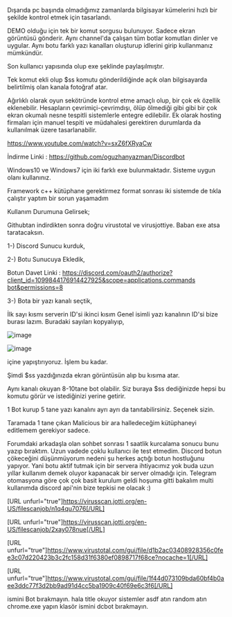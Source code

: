 Dışarıda pc başında olmadığımız zamanlarda bilgisayar kümelerini hızlı bir şekilde kontrol etmek için tasarlandı. 



DEMO olduğu için tek bir komut sorgusu bulunuyor. Sadece ekran görüntüsü gönderir. Aynı channel'da çalışan tüm botlar komutları dinler ve uygular. Aynı botu farklı yazı kanalları oluşturup idlerini girip kullanmanız mümkündür.



Son kullanıcı yapısında olup exe şeklinde paylaşılmıştır. 

Tek komut ekli olup  $ss komutu gönderildiğinde açık olan bilgisayarda belirtilmiş olan kanala fotoğraf atar. 



Ağırlıklı olarak oyun sekötründe kontrol etme amaçlı olup, bir çok ek özellik eklenebilir. Hesapların çevrimiçi-çevrimdışı, ölüp ölmediği gibi gibi bir çok ekran okumalı nesne tespitli sistemlerle entegre edilebilir. Ek olarak hosting firmaları için  manuel tespiti ve müdahalesi gerektiren durumlarda da kullanılmak üzere tasarlanabilir. 





https://www.youtube.com/watch?v=sxZ6fXRyaCw



İndirme Linki : https://github.com/oguzhanyazman/Discordbot



Windows10 ve Windows7 için iki farklı exe bulunmaktadır. Sisteme uygun olanı kullanınız.

Framework c++ kütüphane gerektirmez format sonrası iki sistemde de tıkla çalıştır yaptım bir sorun yaşamadım





Kullanım Durumuna Gelirsek; 



Githubtan indirdikten sonra doğru virustotal ve virusjottiye. Baban exe atsa taratacaksın.



1-) Discord Sunucu kurduk,

2-) Botu Sunucuya Ekledik,




Botun Davet Linki : [https://discord.com/oauth2/authorize?client_id=1099844176914427925&scope=applications.commands bot&permissions=8 ](https://discord.com/oauth2/authorize?client_id=1099844176914427925&scope=applications.commands%20bot&permissions=8)

3-) Bota bir yazı kanalı seçtik,






İlk sayı kısmı serverin ID'si ikinci kısım Genel isimli yazı kanalının ID'si bize burası lazım. Buradaki sayıları kopyalıyıp,


![image](https://user-images.githubusercontent.com/36090819/234077482-854abbd5-b183-44db-8289-3745beb641cc.png)


![image](https://user-images.githubusercontent.com/36090819/234077482-854abbd5-b183-44db-8289-3745beb641cc.png)

içine yapıştırıyoruz. İşlem bu kadar.



Şimdi $ss yazdığınızda ekran görüntüsün alıp bu kısıma atar.



Aynı kanalı okuyan 8-10tane bot olabilir. Siz buraya $ss dediğinizde hepsi bu komutu görür ve istediğinizi yerine getirir.



1 Bot kurup 5 tane yazı kanalını ayrı ayrı da tanıtabilirsiniz. Seçenek sizin.









Taramada 1 tane çıkan Malicious bir ara halledeceğim kütüphaneyi editlemem gerekiyor sadece. 



Forumdaki arkadaşla olan sohbet sonrası 1 saatlik kurcalama sonucu bunu yazıp bıraktım. Uzun vadede çoklu kullanıcı ile test etmedim. Discord botun çökeceğini düşünmüyorum nedeni şu herkes açtığı botun hostluğunu yapıyor. Yani botu aktif tutmak için bir servera ihtiyacımız yok buda uzun yıllar kullanım demek oluyor kapanacak bir server olmadığı için. Telegram otomasyona göre çok çok basit kurulum geldi hoşuma gitti bakalım multi kullanımda discord api'nin bize tepkisi ne olacak :)





[URL unfurl="true"]https://virusscan.jotti.org/en-US/filescanjob/n1q4qu7076[/URL]

[URL unfurl="true"]https://virusscan.jotti.org/en-US/filescanjob/2xay078nue[/URL]

[URL unfurl="true"]https://www.virustotal.com/gui/file/d1b2ac03408928356c0fee3c07d220423b3c2fc158d31f6380ef0898717f68ce?nocache=1[/URL]

[URL unfurl="true"]https://www.virustotal.com/gui/file/1f44d073109bda60bf4b0aee3ddc77f3d2bb9ad91d4cc5ba1909c40f69e6c3f6[/URL]







ismini Bot bırakmayın. hala title okuyor sistemler asdf atın random atın chrome.exe yapın klasör ismini dcbot bırakmayın.



